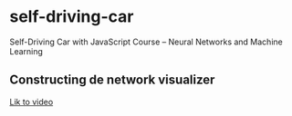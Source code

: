 # self-driving-car
Self-Driving Car with JavaScript Course – Neural Networks and Machine Learning

## Constructing de network visualizer
[Lik to video](https://www.youtube.com/watch?v=lok3RVBwSqE)